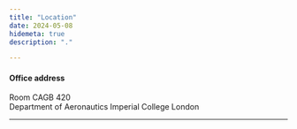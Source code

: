 ```yaml
---
title: "Location"
date: 2024-05-08
hidemeta: true
description: "."

---
```



#### Office address

Room CAGB 420  
Department of Aeronautics
Imperial College London


---
